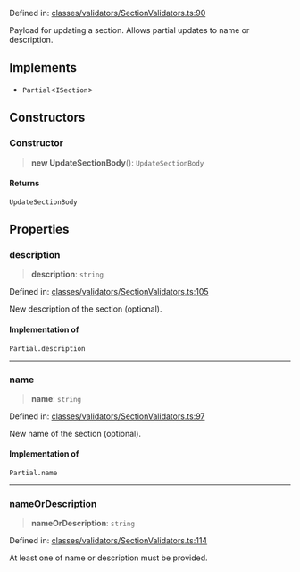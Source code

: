 Defined in: [classes/validators/SectionValidators.ts:90](https://github.com/continuousactivelearning/vibe/blob/93348bcba2a36924136fc58524ad1ed4cb960f87/backend/src/modules/courses/classes/validators/SectionValidators.ts#L90)

Payload for updating a section.
Allows partial updates to name or description.

## Implements

- `Partial`\<`ISection`\>

## Constructors

### Constructor

> **new UpdateSectionBody**(): `UpdateSectionBody`

#### Returns

`UpdateSectionBody`

## Properties

### description

> **description**: `string`

Defined in: [classes/validators/SectionValidators.ts:105](https://github.com/continuousactivelearning/vibe/blob/93348bcba2a36924136fc58524ad1ed4cb960f87/backend/src/modules/courses/classes/validators/SectionValidators.ts#L105)

New description of the section (optional).

#### Implementation of

`Partial.description`

***

### name

> **name**: `string`

Defined in: [classes/validators/SectionValidators.ts:97](https://github.com/continuousactivelearning/vibe/blob/93348bcba2a36924136fc58524ad1ed4cb960f87/backend/src/modules/courses/classes/validators/SectionValidators.ts#L97)

New name of the section (optional).

#### Implementation of

`Partial.name`

***

### nameOrDescription

> **nameOrDescription**: `string`

Defined in: [classes/validators/SectionValidators.ts:114](https://github.com/continuousactivelearning/vibe/blob/93348bcba2a36924136fc58524ad1ed4cb960f87/backend/src/modules/courses/classes/validators/SectionValidators.ts#L114)

At least one of name or description must be provided.
